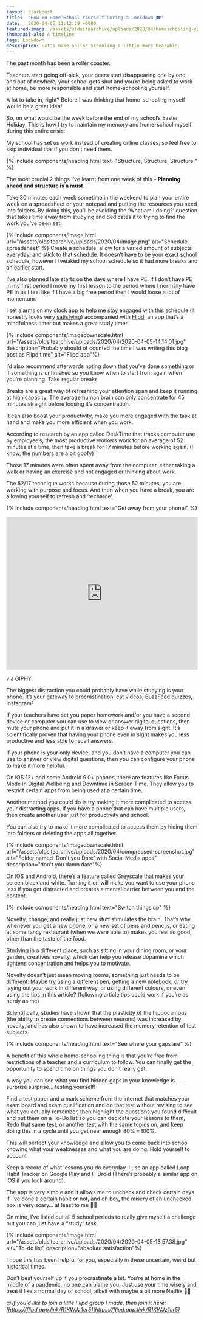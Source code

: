 ```yaml
---
layout: clarkpost
title:  "How To Home-School Yourself During a Lockdown 🎓"
date:   2020-04-05 11:12:38 +0000
featured-image: /assets/oldsitearchive/uploads/2020/04/homeschooling-yourself-lockdown.png
thumbnail-alt: A timeline
tags: Lockdown
description: Let's make online schooling a little more bearable.
---
```



The past month has been a roller coaster.

Teachers start going off-sick, your peers start disappearing one by one, and out of nowhere, your school gets shut and you’re being asked to work at home, be more responsible and start home-schooling yourself.

A lot to take in, right? Before I was thinking that home-schooling myself would be a great idea!

So, on what would be the week before the end of my school’s Easter Holiday, This is how I try to maintain my memory and home-school myself during this entire crisis:

My school has set us work instead of creating online classes, so feel free to skip individual tips if you don’t need them.

{% include components/heading.html text="Structure, Structure, Structure!" %}

The most crucial 2 things I’ve learnt from one week of this – <b>Planning ahead and structure is a must.</b>

Take 30 minutes each week sometime in the weekend to plan your entire week on a spreadsheet or your notepad and putting the resources you need into folders. By doing this, you’ll be avoiding the ‘What am I doing?’ question that takes time away from studying and dedicates it to trying to find the work you’ve been set.

{% include components/image.html url="/assets/oldsitearchive/uploads/2020/04/image.png" alt="Schedule spreadsheet" %}
Create a schedule, allow for a varied amount of subjects everyday, and stick to that schedule. It doesn’t have to be your exact school schedule, however I tweaked my school schedule so it had more breaks and an earlier start.

I’ve also planned late starts on the days where I have PE. If I don’t have PE in my first period I move my first lesson to the period where I normally have PE in as I feel like if I have a big free period then I would loose a lot of momentum.

I set alarms on my clock app to help me stay engaged with this schedule (it honestly looks very [satisfying](https://twitter.com/clarknarvas/status/1242370710418403329?s=20)) accompanied with [Flipd](https://www.flipdapp.co/), an app that’s a mindfulness timer but makes a great study timer.

{% include components/imagedownscale.html url="/assets/oldsitearchive/uploads/2020/04/2020-04-05-14.14.01.jpg" description="Probably should of counted the time I was writing this blog post as Flipd time" alt="Flipd app"%}

I’d also recommend afterwards noting down that you’ve done something or if something is unfinished so you know when to start from again when you’re planning.
Take regular breaks

Breaks are a great way of refreshing your attention span and keep it running at high capacity, The average human brain can only concentrate for 45 minutes straight before loosing it’s concentration.

It can also boost your productivity, make you more engaged with the task at hand and make you more efficient when you work.

According to research by an app called DeskTime that tracks computer use by employee’s, the most productive workers work for an average of 52 minutes at a time, then take a break for 17 minutes before working again. (I know, the numbers are a bit goofy)

Those 17 minutes were often spent away from the computer, either taking a walk or having an exercise and not engaged or thinking about work.

The 52/17 technique works because during those 52 minutes, you are working with purpose and focus. And then when you have a break, you are allowing yourself to refresh and ‘recharge’.

{% include components/heading.html text="Get away from your phone!" %}

<div style="width:100%;height:0;padding-bottom:80%;position:relative;"><iframe src="https://giphy.com/embed/dtBi0s3hndz7q" width="100%" height="100%" style="position:absolute" frameBorder="0" class="giphy-embed" allowFullScreen></iframe></div><p><a href="https://giphy.com/gifs/phone-cell-dog-dtBi0s3hndz7q">via GIPHY</a></p>

The biggest distraction you could probably have while studying is your phone. It’s your gateway to procrastination: cat videos, BuzzFeed quizzes, Instagram!

If your teachers have set you paper homework and/or you have a second device or computer you can use to view or answer digital questions, then mute your phone and put it in a drawer or keep it away from sight. It’s scientifically proven that having your phone even in sight makes you less productive and less able to recall answers.

If your phone is your only device, and you don’t have a computer you can use to answer or view digital questions, then you can configure your phone to make it more helpful.

On iOS 12+ and some Android 9.0+ phones, there are features like Focus Mode in Digital Wellbeing and Downtime in Screen Time. They allow you to restrict certain apps from being used at a certain time.

Another method you could do is try making it more complicated to access your distracting apps. If you have a phone that can have multiple users, then create another user just for productivity and school.

You can also try to make it more complicated to access them by hiding them into folders or deleting the apps all together.

{% include components/imagedownscale.html url="/assets/oldsitearchive/uploads/2020/04/compressed-screenshot.jpg" alt="Folder named 'Don't you Dare' with Social Media apps" description="don't you damn dare"%}

On iOS and Android, there’s a feature called Greyscale that makes your screen black and white. Turning it on will make you want to use your phone less if you get distracted and creates a mental barrier between you and the content.

{% include components/heading.html text="Switch things up" %}

Novelty, change, and really just new stuff stimulates the brain. That’s why whenever you get a new phone, or a new set of pens and pencils, or eating at some fancy restaurant (when we were able to) makes you feel so good, other than the taste of the food.

Studying in a different place, such as sitting in your dining room, or your garden, creatives novelty, which can help you release dopamine which tightens concentration and helps you to motivate.

Novelty doesn’t just mean moving rooms, something just needs to be different: Maybe try using a different pen, getting a new notebook, or try laying out your work in different way, or using different colours, or even using the tips in this article? (following article tips could work if you’re as nerdy as me)

Scientifically, studies have shown that the plasticity of the hippocampus (the ability to create connections between neurons) was increased by novelty, and has also shown to have increased the memory retention of test subjects.

{% include components/heading.html text="See where your gaps are" %}

A benefit of this whole home-schooling thing is that you’re free from restrictions of a teacher and a curriculum to follow. You can finally get the opportunity to spend time on things you don’t really get.

A way you can see what you find hidden gaps in your knowledge is…. surprise surprise… testing yourself!

Find a test paper and a mark scheme from the internet that matches your exam board and exam qualification and do that test without revising to see what you actually remember, then highlight the questions you found difficult and put them on a To-Do list so you can dedicate your lessons to them, Redo that same test, or another test with the same topics on, and keep doing this in a cycle until you get near enough 80% – 100%.

This will perfect your knowledge and allow you to come back into school knowing what your weaknesses and what you are doing.
Hold yourself to account

Keep a record of what lessons you do everyday. I use an app called Loop Habit Tracker on Google Play and F-Droid (There’s probably a similar app on iOS if you look around).

The app is very simple and it allows me to uncheck and check certain days if I’ve done a certain habit or not, and oh boy, the misery of an unchecked box is very scary… at least to me 🤷‍♂️

On mine, I’ve listed out all 5 school periods to really give myself a challenge but you can just have a “study” task.

{% include components/image.html url="/assets/oldsitearchive/uploads/2020/04/2020-04-05-13.57.38.jpg" alt="To-do list" description="absolute satisfaction"%}

I hope this has been helpful for you, especially in these uncertain, weird but historical times.

Don’t beat yourself up if you procrastinate a bit. You’re at home in the middle of a pandemic, no one can blame you. Just use your time wisely and treat it like a normal day of school, albeit with maybe a bit more Netflix 🤷‍♂️

<i>🤓 If you’d like to join a little Flipd group I made, then join it here: [https://flipd.app.link/R1KWJz1er5](https://flipd.app.link/R1KWJz1er5)</i>